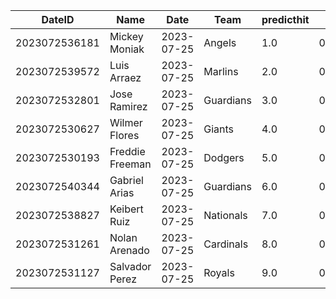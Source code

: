 DateID         |  Name             |  Date        |  Team       |  predicthit  |  predicthitproba     |  hitbool  |  Last7DaysAVG  |  Last15DaysAVG  |  Last30DaysAVG
---------------|-------------------|--------------|-------------|--------------|----------------------|-----------|----------------|-----------------|---------------
2023072536181  |  Mickey Moniak    |  2023-07-25  |  Angels     |  1.0         |  0.6319918559054957  |  False    |  0.381         |  0.41           |  0.313
2023072539572  |  Luis Arraez      |  2023-07-25  |  Marlins    |  2.0         |  0.6182419931647493  |  False    |  0.4           |  0.342          |  0.312
2023072532801  |  Jose Ramirez     |  2023-07-25  |  Guardians  |  3.0         |  0.6081955135441065  |  False    |  0.32          |  0.279          |  0.258
2023072530627  |  Wilmer Flores    |  2023-07-25  |  Giants     |  4.0         |  0.6055322017365096  |  False    |  0.389         |  0.406          |  0.387
2023072530193  |  Freddie Freeman  |  2023-07-25  |  Dodgers    |  5.0         |  0.6045293524345093  |  False    |  0.5           |  0.41           |  0.372
2023072540344  |  Gabriel Arias    |  2023-07-25  |  Guardians  |  6.0         |  0.6030948504448179  |  False    |  0.0           |  0.0            |  0.0
2023072538827  |  Keibert Ruiz     |  2023-07-25  |  Nationals  |  7.0         |  0.6030038131798365  |  False    |  0.444         |  0.464          |  0.297
2023072531261  |  Nolan Arenado    |  2023-07-25  |  Cardinals  |  8.0         |  0.6014992606013747  |  False    |  0.367         |  0.341          |  0.348
2023072531127  |  Salvador Perez   |  2023-07-25  |  Royals     |  9.0         |  0.6013897977594588  |  False    |  0.087         |  0.25           |  0.169
